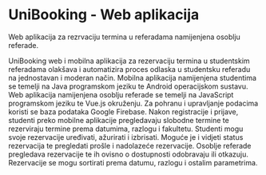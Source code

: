 # UniBooking - Web aplikacija

Web aplikacija za rezrvaciju termina u referadama namijenjena osoblju referade.

UniBooking web i mobilna aplikacija za rezervaciju termina u studentskim referadama olakšava i automatizira proces odlaska u studentsku referadu na jednostavan i moderan način. Mobilna aplikacija  namijenjena studentima se temelji na Java programskom jeziku te Android operacijskom sustavu. Web aplikacija namijenjena osoblju referade se temelji na JavaScript programskom jeziku te Vue.js okruženju. Za pohranu i upravljanje podacima koristi se baza podataka Google Firebase. Nakon registracije i prijave, studenti preko mobilne aplikacije pregledavaju slobodne termine te rezerviraju termine prema datumima, razlogu i fakultetu. Studenti mogu svoje rezervacije uređivati, ažurirati i izbrisati. Moguće je i vidjeti status rezervacija te pregledati prošle i nadolazeće rezervacije. Osoblje referade pregledava rezervacije te ih ovisno o dostupnosti odobravaju ili otkazuju. Rezervacije se mogu sortirati prema datumu, razlogu i ostalim parametrima.

